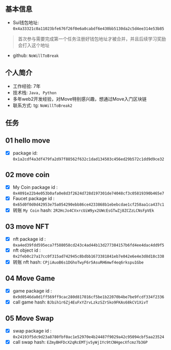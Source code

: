 ## 基本信息
- Sui钱包地址: `0x4a33321c0a11023bfe676f26f0e6a0cabdf6e430bb5130da2c5d4ee314e53b85`
> 首次参与需要完成第一个任务注册好钱包地址才被合并，并且后续学习奖励会打入这个地址
- github: `NoWillToBreak`

## 个人简介
- 工作经验: 7年
- 技术栈: `Java, Python`
- 多年web2开发经验，对Move特别感兴趣，想通过Move入门区块链
- 联系方式: tg: `NoWillToBreak2` 

## 任务

##   01 hello move  
- [x] package id:  `0x1a2cdf4a3df479fa2d97f88562f632c1dad134503c456ed29b572c1dd9d9ce32`

##   02 move coin
- [x] My Coin package id :  `0x4091e22b4e053b0afa0e8d3f2624d728d197301de74048cf3c05819390b465e7`
- [x] Faucet package id :  `0x65d0f0d0d42953e75a054290ebb86ce4233868b1ebebcdae1cf258aa1ca437c1`
- [x] 转账 `My Coin` hash: `2R2HcJo4CVxrcUiW9yx2UWcEsGTwZj8ZCZzLCNsFpVEk`

##   03 move NFT
- [x] nft package id : `0xa4ed39fdd595eca7f588058cd243c4ad44b13d277384157b6fd4ee4dac4dd9f5`
- [x] nft object id :  `0x2feb0c27a17cc0f315ad742945c8bdbb1673381841eb7e042e6e4e3d8d18c338`
- [x] 转账 nft  hash: `CPjiAuoB6s1DGhoTwyF6r5AsuRH6mwf4eq6rkspu1Gbe`

##   04 Move Game
- [x] game package id : `0x9d0546da0d1ff569ff9cac280d817016cf5be1b22070b4be7be9fcdf334f2336`
- [x] call game hash: `BJbih1r6Zj4EuFxYZrvLzkzSZrSko9FKAs68kCV1XivT`

##   05 Move Swap
- [x] swap package id : `0x24193f5dc9d23a8780fbf0ac1e52970e4b24487f9029a42c95094cbf5aa23524`
- [x] call swap hash: `EZmyBHFDcX2qRcEMTjv5yWj1Yc9tCNHgecXfcmz7b36P`
